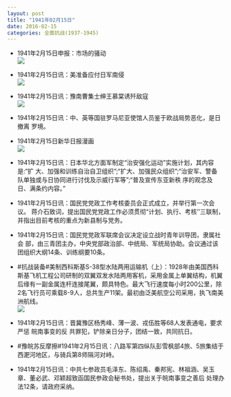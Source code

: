 ```yaml
---
layout: post
title: "1941年02月15日"
date: 2016-02-15
categories: 全面抗战(1937-1945)
---
```


<meta name="referrer" content="no-referrer" />

- 1941年2月15日申报：市场的骚动 <br/><img src="https://ww4.sinaimg.cn/large/aca367d8jw1f10f0lnpjbj20n20xznfy.jpg" />

- 1941年2月15日讯：美准备应付日军南侵 <br/><img src="https://ww2.sinaimg.cn/large/aca367d8jw1f10darp0mmj20fj0b5gn1.jpg" />

- 1941年2月15日讯：豫南曹集士绅王慕棠诱歼敌寇 <br/><img src="https://ww1.sinaimg.cn/large/aca367d8jw1f10bkco9tmj20br0bwq3x.jpg" />

- 1941年2月15日讯：中、英等国驻罗马尼亚使馆人员鉴于欧战局势恶化，是日撤离 罗境。 

- 1941年2月15日新华日报漫画 <br/><img src="https://ww1.sinaimg.cn/large/aca367d8jw1f106creoptj20ia0it0uo.jpg" />

- 1941年2月15日讯：日本华北方面军制定“治安强化运动”实施计划，其内容是:“扩 大、加强和训练自治自卫组织”;“扩大、加强民众组织”;“治安军、警备 队单独或与日协同进行讨伐及示威行军等”;“普及宣传东亚新秩 序的观念及日、满条约内容。” 

- 1941年2月15日讯：国民党党政工作考核委员会正式成立，并举行第一次会议。 蒋介石致词，提出国民党党政工作必须贯彻“计划、执行、考核’’三联制， 并指出目前考核的重点为新县制与党务。 

- 1941年2月15日讯：国民党党政军联席会议决定设立战时青年训导团，隶属社会 部，由三青团主办，中央党部政治部、中统局、军统局协助。会议通过该 团组织大纲14条、训练纲要10条。 

- #抗战装备#美制西科斯基S-38型水陆两用运输机（上）：1928年由美国西科斯基飞机工程公司研制的双翼双发水陆两用客机，采用金属上单翼结构，机翼后缘有一副金属连杆连接尾翼，颇具特色。最大飞行速度每小时200公里，除2名飞行员可乘载8-9人，总共生产11架。最初由泛美航空公司采用，执飞南美洲航线。 <br/><img src="https://ww4.sinaimg.cn/large/aca367d8jw1f0zshc0e6oj20bf0djq4h.jpg" />

- 1941年2月15日讯：晋冀豫区杨秀峰、薄一波、戎伍胜等68人发表通电，要求严惩 皖南事变的反 共罪犯，铲除亲日分子，团结一致，共同抗日。 

- #豫皖苏反摩擦#1941年2月15日讯：八路军第四纵队彭雪枫部4旅、5旅集结于西淝河地区，与骑兵第8师隔河对峙。 

- 1941年2月15日讯：中共七参政员毛泽东、陈绍禹、秦邦宪、林祖涵、吴玉 章、董必武、邓颖超致函国民参政会秘书处，提出关于皖南事变之善后 处理办法12条，请政府采纳。 

